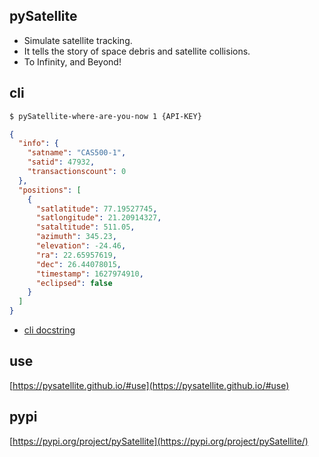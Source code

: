 ## pySatellite
- Simulate satellite tracking.
- It tells the story of space debris and satellite collisions.
- To Infinity, and Beyond!

## cli
```bash
$ pySatellite-where-are-you-now 1 {API-KEY}
```
```json
{
  "info": {
    "satname": "CAS500-1",
    "satid": 47932,
    "transactionscount": 0
  },
  "positions": [
    {
      "satlatitude": 77.19527745,
      "satlongitude": 21.20914327,
      "sataltitude": 511.05,
      "azimuth": 345.23,
      "elevation": -24.46,
      "ra": 22.65957619,
      "dec": 26.44078015,
      "timestamp": 1627974910,
      "eclipsed": false
    }
  ]
}
```
- [cli docstring](https://pysatellite.github.io/docs-pysatellite/#pysatellite.cli.cli_where_are_you_now)

## use
[https://pysatellite.github.io/#use](https://pysatellite.github.io/#use)

## pypi
[https://pypi.org/project/pySatellite](https://pypi.org/project/pySatellite/)
